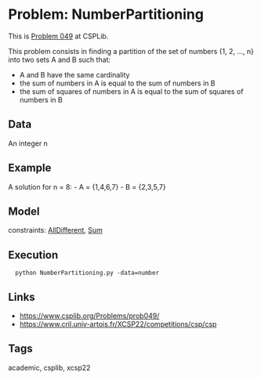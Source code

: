 # Problem: NumberPartitioning

This is [Problem 049](https://www.csplib.org/Problems/prob049/) at CSPLib.

This problem consists in finding a partition of the set of numbers {1, 2, ..., n} into two sets A and B such that:
  - A and B have the same cardinality
  - the sum of numbers in A is equal to the sum of numbers in B
  - the sum of squares of numbers in A is equal to the sum of squares of numbers in B

## Data
  An integer n

## Example
  A solution for n = 8:
    - A = {1,4,6,7}
    - B = {2,3,5,7}

## Model
  constraints: [AllDifferent](https://pycsp.org/documentation/constraints/AllDifferent), [Sum](https://pycsp.org/documentation/constraints/Sum)

## Execution
```
  python NumberPartitioning.py -data=number
```

## Links
  - https://www.csplib.org/Problems/prob049/
  - https://www.cril.univ-artois.fr/XCSP22/competitions/csp/csp

## Tags
  academic, csplib, xcsp22
